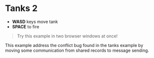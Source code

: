 # Tanks 2

- **WASD** keys move tank
- **SPACE** to fire

> Try this example in two browser windows at once!

This example address the conflict bug found in the tanks example by moving some communication from shared records to message sending.

